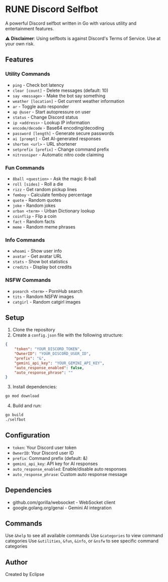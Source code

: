 # RUNE Discord Selfbot

A powerful Discord selfbot written in Go with various utility and entertainment features.

⚠️ **Disclaimer**: Using selfbots is against Discord's Terms of Service. Use at your own risk.

## Features

### Utility Commands
- `ping` - Check bot latency
- `clear [count]` - Delete messages (default: 10)
- `say <message>` - Make the bot say something
- `weather [location]` - Get current weather information
- `ar` - Toggle auto responder
- `ap @user` - Start autopressure on user
- `status` - Change Discord status
- `ip <address>` - Lookup IP information
- `encode/decode` - Base64 encoding/decoding
- `password [length]` - Generate secure passwords
- `ai [prompt]` - Get AI-generated responses
- `shorten <url>` - URL shortener
- `setprefix [prefix]` - Change command prefix
- `nitrosniper` - Automatic nitro code claiming

### Fun Commands
- `8ball <question>` - Ask the magic 8-ball
- `roll [sides]` - Roll a die
- `rizz` - Get random pickup lines
- `femboy` - Calculate femboy percentage
- `quote` - Random quotes
- `joke` - Random jokes
- `urban <term>` - Urban Dictionary lookup
- `coinflip` - Flip a coin
- `fact` - Random facts
- `meme` - Random meme phrases

### Info Commands
- `whoami` - Show user info
- `avatar` - Get avatar URL
- `stats` - Show bot statistics
- `credits` - Display bot credits

### NSFW Commands
- `psearch <term>` - PornHub search
- `tits` - Random NSFW images
- `catgirl` - Random catgirl images

## Setup

1. Clone the repository
2. Create a `config.json` file with the following structure:
```json
{
    "token": "YOUR_DISCORD_TOKEN",
    "OwnerID": "YOUR_DISCORD_USER_ID",
    "prefix": "&",
    "gemini_api_key": "YOUR_GEMINI_API_KEY",
    "auto_response_enabled": false,
    "auto_response_phrase": ""
}
```
3. Install dependencies:
```bash
go mod download
```
4. Build and run:
```bash
go build
./selfbot
```

## Configuration

- `token`: Your Discord user token
- `OwnerID`: Your Discord user ID
- `prefix`: Command prefix (default: &)
- `gemini_api_key`: API key for AI responses
- `auto_response_enabled`: Enable/disable auto responses
- `auto_response_phrase`: Custom auto response message

## Dependencies

- github.com/gorilla/websocket - WebSocket client
- google.golang.org/genai - Gemini AI integration

## Commands

Use `&help` to see all available commands
Use `&categories` to view command categories
Use `&utilities`, `&fun`, `&info`, or `&nsfw` to see specific command categories

## Author

Created by Eclipse